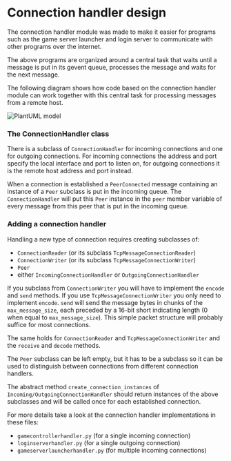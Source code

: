 # Connection handler design

The connection handler module was made to make it easier for programs
such as the game server launcher and login server to communicate with 
other programs over the internet.

The above programs are organized around a central task that waits until
a message is put in its gevent queue, processes the message and waits 
for the next message.

The following diagram shows how code based on the connection handler
module can work together with this central task for processing messages
from a remote host.

![PlantUML model](http://www.plantuml.com/plantuml/png/5Sqn3i8m34RXdLF01MA9WO6f6yUeWkCsaPBVbUt0zIdJDxpXBHxPOev-kJLmdqMczMkDEFn9PFcRzXPrlgUBiI84aLW7lQnjc-B-eCXd-eZHo1udHTcfYBSTAoiW74snrepInTBnVos2Sle3)  

### The ConnectionHandler class

There is a subclass of `ConnectionHandler` for incoming connections and
one for outgoing connections. For incoming connections the address and 
port specify the local interface and port to listen on, for outgoing 
connections it is the remote host address and port instead.

When a connection is established a `PeerConnected` message containing an
instance of a `Peer` subclass is put in the incoming queue. The 
`ConnectionHandler` will put this `Peer` instance in the `peer` member 
variable of every message from this peer that is put in the incoming queue.

### Adding a connection handler

Handling a new type of connection requires creating subclasses of:

* `ConnectionReader` (or its subclass `TcpMessageConnectionReader`)
* `ConnectionWriter` (or its subclass `TcpMessageConnectionWriter`)
* `Peer`
* either `IncomingConnectionHandler` or `OutgoingConnectionHandler`

If you subclass from `ConnectionWriter` you will have to implement 
the `encode` and `send` methods. If you use `TcpMessageConnectionWriter`
you only need to implement `encode`. `send` will send the message
bytes in chunks of the `max_message_size`, each preceded by a 16-bit short
indicating length (0 when equal to `max_message_size`). This simple 
packet structure will probably suffice for most connections.

The same holds for `ConnectionReader` and `TcpMessageConnectionWriter`
and the `receive` and `decode` methods.

The `Peer` subclass can be left empty, but it has to be a subclass so
it can be used to distinguish between connections from different 
connection handlers. 

The abstract method `create_connection_instances` of `Incoming/OutgoingConnectionHandler`
should return instances of the above subclasses and will be called once
for each established connection.

For more details take a look at the connection handler implementations in these files:

* `gamecontrollerhandler.py` (for a single incoming connection)
* `loginserverhandler.py` (for a single outgoing connection)   
* `gameserverlauncherhandler.py` (for multiple incoming connections)
